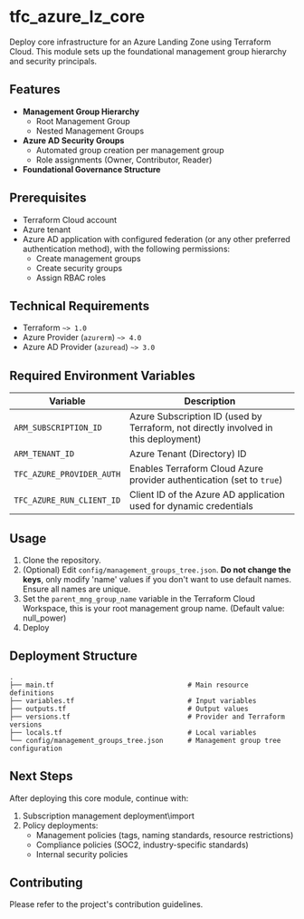 # tfc_azure_lz_core

Deploy core infrastructure for an Azure Landing Zone using Terraform Cloud. This module sets up the foundational management group hierarchy and security principals.

## Features

- **Management Group Hierarchy**
  - Root Management Group
  - Nested Management Groups
- **Azure AD Security Groups**
  - Automated group creation per management group
  - Role assignments (Owner, Contributor, Reader)
- **Foundational Governance Structure**

## Prerequisites

- Terraform Cloud account
- Azure tenant
- Azure AD application with configured federation (or any other preferred authentication method), with the following permissions:
  - Create management groups
  - Create security groups
  - Assign RBAC roles

## Technical Requirements

- Terraform `~> 1.0`
- Azure Provider (`azurerm`) `~> 4.0`
- Azure AD Provider (`azuread`) `~> 3.0`

## Required Environment Variables

| Variable                 | Description                                                                         |
|--------------------------|-------------------------------------------------------------------------------------|
| `ARM_SUBSCRIPTION_ID`    | Azure Subscription ID (used by Terraform, not directly involved in this deployment) |
| `ARM_TENANT_ID`          | Azure Tenant (Directory) ID                                                         |
| `TFC_AZURE_PROVIDER_AUTH`| Enables Terraform Cloud Azure provider authentication (set to `true`)               |
| `TFC_AZURE_RUN_CLIENT_ID`| Client ID of the Azure AD application used for dynamic credentials                  |

## Usage

1. Clone the repository.
2. (Optional) Edit `config/management_groups_tree.json`. **Do not change the keys**, only modify 'name' values if you don't want to use default names. Ensure all names are unique.
3. Set the `parent_mng_group_name` variable in the Terraform Cloud Workspace, this is your root management group name. (Default value: null_power)
4. Deploy

## Deployment Structure

```
.
├── main.tf                                 # Main resource definitions
├── variables.tf                            # Input variables
├── outputs.tf                              # Output values
├── versions.tf                             # Provider and Terraform versions
├── locals.tf                               # Local variables
└── config/management_groups_tree.json      # Management group tree configuration
```

## Next Steps

After deploying this core module, continue with:

1. Subscription management deployment\import
2. Policy deployments:
   - Management policies (tags, naming standards, resource restrictions)
   - Compliance policies (SOC2, industry-specific standards)
   - Internal security policies

## Contributing

Please refer to the project's contribution guidelines.
